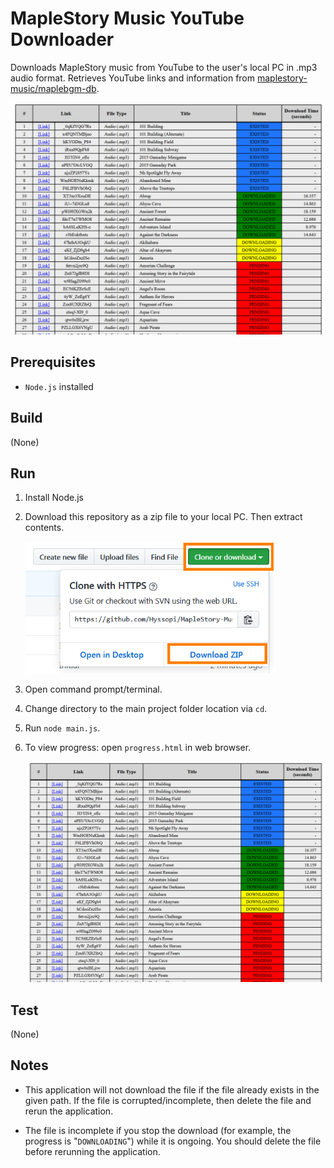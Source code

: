 # MapleStory Music YouTube Downloader
Downloads MapleStory music from YouTube to the user's local PC in .mp3 audio format. Retrieves YouTube links and information from [maplestory-music/maplebgm-db](https://github.com/maplestory-music/maplebgm-db).

![DownloadProgress](images/DownloadProgress.png)

## Prerequisites
- `Node.js` installed

## Build
(None)

## Run
1. Install Node.js

2. Download this repository as a zip file to your local PC. Then extract contents.

    <img src="images/GitHubRepositoryDownload.png" width="400">

3. Open command prompt/terminal.

4. Change directory to the main project folder location via `cd`.

5. Run `node main.js`.

6. To view progress: open `progress.html` in web browser.

    <img src="images/DownloadProgress.png" width="500">

## Test
(None)

## Notes
* This application will not download the file if the file already exists in the given path. If the file is corrupted/incomplete, then delete the file and rerun the application.

* The file is incomplete if you stop the download (for example, the progress is "`DOWNLOADING`") while it is ongoing. You should delete the file before rerunning the application.

